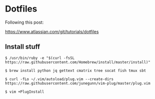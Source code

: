 # Dotfiles

Following this post:

https://www.atlassian.com/git/tutorials/dotfiles

## Install stuff

```
$ /usr/bin/ruby -e "$(curl -fsSL https://raw.githubusercontent.com/Homebrew/install/master/install)"

$ brew install python jq gettext cmatrix tree socat fish tmux sbt

$ curl -fLo ~/.vim/autoload/plug.vim --create-dirs https://raw.githubusercontent.com/junegunn/vim-plug/master/plug.vim

$ vim +PlugInstall
```
